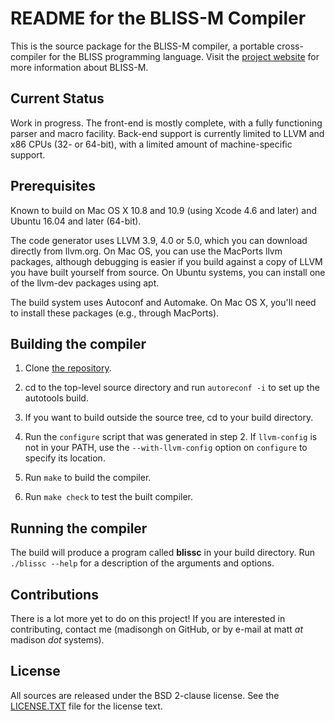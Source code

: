 README for the BLISS-M Compiler
===============================

This is the source package for the BLISS-M compiler, a portable
cross-compiler for the BLISS programming language.
Visit the [project website](http://madisongh.github.io/blissc)
for more information about BLISS-M.

Current Status
--------------

Work in progress.   The front-end is mostly complete, with a fully
functioning parser and macro facility.  Back-end support is currently
limited to LLVM and x86 CPUs (32- or 64-bit), with a limited amount
of machine-specific support.

Prerequisites
-------------

Known to build on Mac OS X 10.8 and 10.9 (using Xcode 4.6 and later)
and Ubuntu 16.04 and later (64-bit).

The code generator uses LLVM 3.9, 4.0 or 5.0, which you can download
directly from llvm.org.  On Mac OS, you can use the MacPorts llvm
packages, although debugging is easier if you build against a copy of
LLVM you have built yourself from source. On Ubuntu systems, you can
install one of the llvm-dev packages using apt.

The build system uses Autoconf and Automake.  On Mac OS X, you'll
need to install these packages (e.g., through MacPorts).

Building the compiler
---------------------

1. Clone [the repository](https://github.com/madisongh/blissc.git).

2. cd to the top-level source directory and run `autoreconf -i`
   to set up the autotools build.

3. If you want to build outside the source tree, cd to your
   build directory.

4. Run the `configure` script that was generated in step 2.  If
   `llvm-config` is not in your PATH, use the `--with-llvm-config`
   option on `configure` to specify its location.

5. Run `make` to build the compiler.

6. Run `make check` to test the built compiler.


Running the compiler
--------------------

The build will produce a program called **blissc** in your build
directory.  Run `./blissc --help` for a description of the arguments
and options.


Contributions
-------------

There is a lot more yet to do on this project!  If you are interested
in contributing, contact me (madisongh on GitHub, or by e-mail at
matt _at_ madison _dot_ systems).

License
-------
All sources are released under the BSD 2-clause license.  See the
[LICENSE.TXT](https://github.com/madisongh/blissc/blob/master/LICENSE.TXT)
file for the license text.
